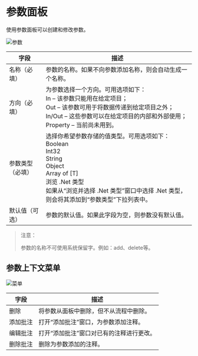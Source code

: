 # 参数面板 
使用参数面板可以创建和修改参数。 

![参数](https://docimages.blob.core.chinacloudapi.cn/images/Studio/Argument/argumentPanel.png)

|字段 |	描述 |
|-----|------|
|名称（必填）| 	参数的名称。如果不向参数添加名称，则会自动生成一个名称。 |
|方向（必填） |	为参数选择一个方向。可用选项如下：</br>In – 该参数只能用在给定项目；</br>Out – 该参数可用于将数据传递到给定项目之外；</br>In/Out – 这些参数可以在给定项目的内部和外部使用；</br>Property – 当前尚未用到。 
|参数类型（必填） |	选择你希望参数存储的值类型。可用选项如下：</br>Boolean </br>Int32</br>String</br>Object</br>Array of [T] </br>浏览 .Net 类型</br>如果从“浏览并选择 .Net 类型”窗口中选择 .Net 类型，则会将其添加到“参数类型”下拉列表中。 |
|默认值（可选）| 	参数的默认值。如果此字段为空，则参数没有默认值。 |

>注意： 
> 
>参数的名称不可使用系统保留字。例如：add、delete等。 

## 参数上下文菜单 

![菜单](https://docimages.blob.core.chinacloudapi.cn/images/Studio/Argument/argumentPanelMenu.png)

|字段 |	描述 |
|-----|------|
|删除 |	将参数从面板中删除，但不从流程中删除。| 
|添加批注| 	打开“添加批注”窗口，为参数添加注释。 |
|编辑批注| 	打开“添加批注”窗口对已有的注释进行更改。 |
|删除批注| 	删除为参数添加的注释。| 
